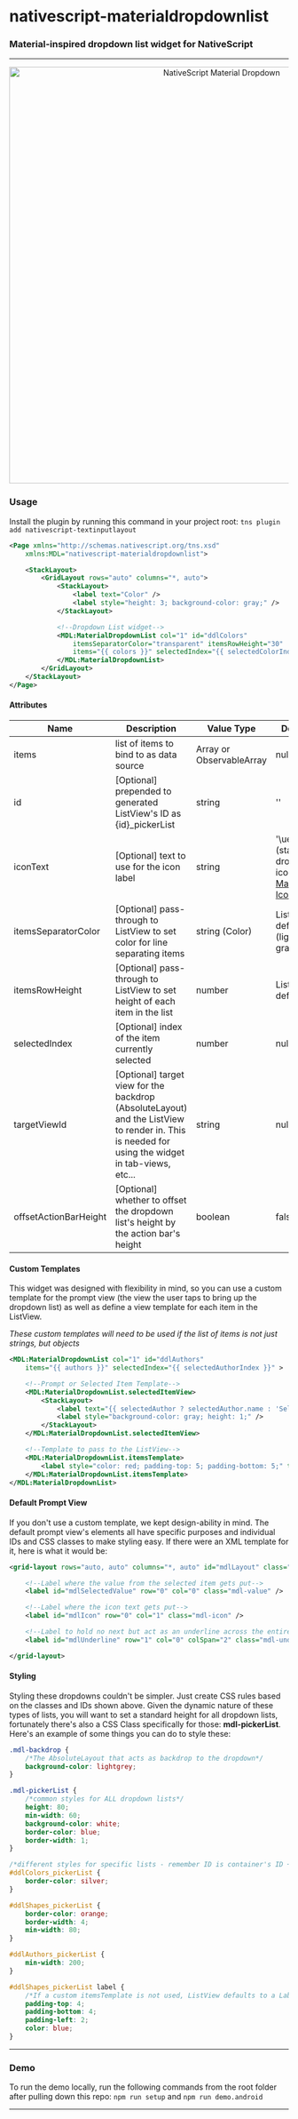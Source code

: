 # nativescript-materialdropdownlist
### Material-inspired dropdown list widget for NativeScript

---------

<p align="center">
    <img height="750" src="https://raw.githubusercontent.com/bradleygore/nativescript-materialdropdownlist/master/materialdropdown.gif" alt="NativeScript Material Dropdown"/>
</p>

### Usage

Install the plugin by running this command in your project root:
`tns plugin add nativescript-textinputlayout`

```xml
<Page xmlns="http://schemas.nativescript.org/tns.xsd"
    xmlns:MDL="nativescript-materialdropdownlist">

    <StackLayout>
        <GridLayout rows="auto" columns="*, auto">
            <StackLayout>
                <label text="Color" />
                <label style="height: 3; background-color: gray;" />
            </StackLayout>

            <!--Dropdown List widget-->
            <MDL:MaterialDropdownList col="1" id="ddlColors"
                itemsSeparatorColor="transparent" itemsRowHeight="30"
                items="{{ colors }}" selectedIndex="{{ selectedColorIndex }}" >
            </MDL:MaterialDropdownList>
        </GridLayout>
    </StackLayout>
</Page>
```

#### Attributes

Name | Description | Value Type | Default
-----|-------------|------------|---------
items | list of items to bind to as data source | Array or ObservableArray | null
id | [Optional] prepended to generated ListView's ID as {id}_pickerList | string | ''
iconText | [Optional] text to use for the icon label | string | '\ue5c5' (standard dropdown icon from [Material Icons](https://design.google.com/icons/#ic_arrow_drop_down))
itemsSeparatorColor | [Optional] pass-through to ListView to set color for line separating items | string (Color) | ListView's default (light gray)
itemsRowHeight | [Optional] pass-through to ListView to set height of each item in the list | number | ListView's default
selectedIndex | [Optional] index of the item currently selected | number | null
targetViewId | [Optional] target view for the backdrop (AbsoluteLayout) and the ListView to render in. This is needed for using the widget in tab-views, etc... | string | null
offsetActionBarHeight | [Optional] whether to offset the dropdown list's height by the action bar's height | boolean | false

#### Custom Templates

This widget was designed with flexibility in mind, so you can use a custom template for the prompt view (the view the user taps to bring up the dropdown list) as well as define a view template for each item in the ListView.

*These custom templates will need to be used if the list of items is not just strings, but objects*

```xml
<MDL:MaterialDropdownList col="1" id="ddlAuthors"
    items="{{ authors }}" selectedIndex="{{ selectedAuthorIndex }}" >

    <!--Prompt or Selected Item Template-->
    <MDL:MaterialDropdownList.selectedItemView>
        <StackLayout>
            <label text="{{ selectedAuthor ? selectedAuthor.name : 'Select Author' }}" style="color: red; padding-left: 5;" />
            <label style="background-color: gray; height: 1;" />
        </StackLayout>
    </MDL:MaterialDropdownList.selectedItemView>

    <!--Template to pass to the ListView-->
    <MDL:MaterialDropdownList.itemsTemplate>
        <label style="color: red; padding-top: 5; padding-bottom: 5;" text="{{ name }}" />
    </MDL:MaterialDropdownList.itemsTemplate>
</MDL:MaterialDropdownList>
```

#### Default Prompt View

If you don't use a custom template, we kept design-ability in mind. The default prompt view's elements all have specific purposes and individual IDs and CSS classes to make styling easy. If there were an XML template for it, here is what it would be:

```xml
<grid-layout rows="auto, auto" columns="*, auto" id="mdlLayout" class="mdl-container">

    <!--Label where the value from the selected item gets put-->
    <label id="mdlSelectedValue" row="0" col="0" class="mdl-value" />

    <!--Label where the icon text gets put-->
    <label id="mdlIcon" row="0" col="1" class="mdl-icon" />

    <!--Label to hold no next but act as an underline across the entire widget - i.e. set height and background-color in a style rule-->
    <label id="mdlUnderline" row="1" col="0" colSpan="2" class="mdl-underline" />

</grid-layout>
```

#### Styling

Styling these dropdowns couldn't be simpler. Just create CSS rules based on the classes and IDs shown above. Given the dynamic nature of these types of lists, you will want to set a standard height for all dropdown lists, fortunately there's also a CSS Class specifically for those: **mdl-pickerList**. Here's an example of some things you can do to style these:

```css
.mdl-backdrop {
    /*The AbsoluteLayout that acts as backdrop to the dropdown*/
    background-color: lightgrey;
}

.mdl-pickerList {
    /*common styles for ALL dropdown lists*/
    height: 80;
    min-width: 60;
    background-color: white;
    border-color: blue;
    border-width: 1;
}

/*different styles for specific lists - remember ID is container's ID + _pickerList*/
#ddlColors_pickerList {
    border-color: silver;
}

#ddlShapes_pickerList {
    border-color: orange;
    border-width: 4;
    min-width: 80;
}

#ddlAuthors_pickerList {
    min-width: 200;
}

#ddlShapes_pickerList label {
    /*If a custom itemsTemplate is not used, ListView defaults to a Label*/
    padding-top: 4;
    padding-bottom: 4;
    padding-left: 2;
    color: blue;
}
```
-----------------

### Demo

To run the demo locally, run the following commands from the root folder after pulling down this repo:
`npm run setup` and `npm run demo.android`

------------------